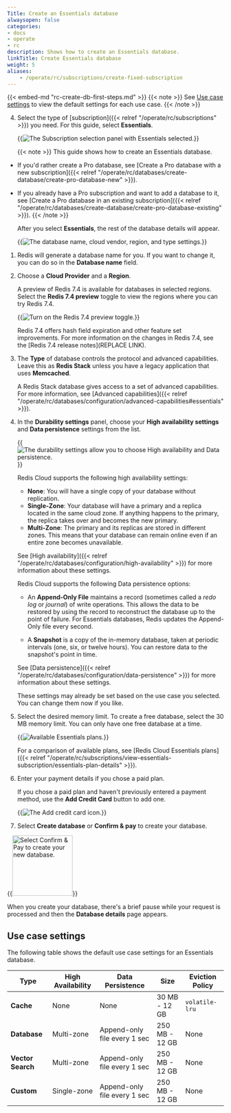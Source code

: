 ```yaml
---
Title: Create an Essentials database
alwaysopen: false
categories:
- docs
- operate
- rc
description: Shows how to create an Essentials database.
linkTitle: Create Essentials database
weight: 5
aliases:
    - /operate/rc/subscriptions/create-fixed-subscription
---
```


{{< embed-md "rc-create-db-first-steps.md" >}} 
    {{< note >}}
See [Use case settings](#use-case-settings) to view the default settings for each use case.
    {{< /note >}}

4. Select the type of [subscription]({{< relref "/operate/rc/subscriptions" >}}) you need. For this guide, select **Essentials**.

    {{<image filename="images/rc/create-database-subscription-essentials.png" alt="The Subscription selection panel with Essentials selected.">}}

    {{< note >}}
This guide shows how to create an Essentials database.
- If you'd rather create a Pro database, see [Create a Pro database with a new subscription]({{< relref "/operate/rc/databases/create-database/create-pro-database-new" >}}).
- If you already have a Pro subscription and want to add a database to it, see [Create a Pro database in an existing subscription]({{< relref "/operate/rc/databases/create-database/create-pro-database-existing" >}}).
    {{< /note >}}
    
    After you select **Essentials**, the rest of the database details will appear.

    {{<image filename="images/rc/create-database-essentials-cloud-vendor.png" alt="The database name, cloud vendor, region, and type settings.">}}

1. Redis will generate a database name for you. If you want to change it, you can do so in the **Database name** field.  

1. Choose a **Cloud Provider** and a **Region**.

    A preview of Redis 7.4 is available for databases in selected regions. Select the **Redis 7.4 preview** toggle to view the regions where you can try Redis 7.4.

    {{<image filename="images/rc/essentials-74-preview.png" alt="Turn on the Redis 7.4 preview toggle.">}}
    
    Redis 7.4 offers hash field expiration and other feature set improvements. For more information on the changes in Redis 7.4, see the [Redis 7.4 release notes](REPLACE LINK).

1. The **Type** of database controls the protocol and advanced capabilities. Leave this as **Redis Stack** unless you have a legacy application that uses **Memcached**.

    A Redis Stack database gives access to a set of advanced capabilities. For more information, see [Advanced capabilities]({{< relref "/operate/rc/databases/configuration/advanced-capabilities#essentials" >}}).

1. In the **Durability settings** panel, choose your **High availability settings** and **Data persistence** settings from the list. 

    {{<image filename="images/rc/create-database-essentials-durability.png" alt="The durability settings allow you to choose High availability and Data persistence.">}}


    Redis Cloud supports the following high availability settings:

    - **None**: You will have a single copy of your database without replication.
    - **Single-Zone**: Your database will have a primary and a replica located in the same cloud zone. If anything happens to the primary, the replica takes over and becomes the new primary.
    - **Multi-Zone**: The primary and its replicas are stored in different zones. This means that your database can remain online even if an entire zone becomes unavailable.

    See [High availability]({{< relref "/operate/rc/databases/configuration/high-availability" >}}) for more information about these settings.

    Redis Cloud supports the following Data persistence options:

    - An **Append-Only File** maintains a record (sometimes called a _redo log_ or _journal_) of write operations.  This allows the data to be restored by using the record to reconstruct the database up to the point of failure. For Essentials databases, Redis updates the Append-Only file every second.

    - A **Snapshot** is a copy of the in-memory database, taken at periodic intervals (one, six, or twelve hours). You can restore data to the snapshot's point in time. 
    
    See [Data persistence]({{< relref "/operate/rc/databases/configuration/data-persistence" >}}) for more information about these settings.

    These settings may already be set based on the use case you selected. You can change them now if you like.
    
1. Select the desired memory limit. To create a free database, select the 30 MB memory limit. You can only have one free database at a time.

    {{<image filename="images/rc/subscription-new-fixed-tiers.png" alt="Available Essentials plans." >}}

    For a comparison of available plans, see [Redis Cloud Essentials plans]({{< relref "/operate/rc/subscriptions/view-essentials-subscription/essentials-plan-details" >}}).

1.  Enter your payment details if you chose a paid plan.

    If you chose a paid plan and haven't previously entered a payment method, use the **Add Credit Card** button to add one.

    {{<image filename="images/rc/icon-add-credit-card.png" alt="The Add credit card icon." >}}

1. Select **Create database** or **Confirm & pay** to create your database.

{{<image filename="images/rc/button-create-db-confirm-pay.png" width="140px" alt="Select Confirm & Pay to create your new database." >}}

When you create your database, there's a brief pause while your request is processed and then the **Database details** page appears.


## Use case settings

The following table shows the default use case settings for an Essentials database.

| **Type** | High Availability | Data Persistence | Size | Eviction Policy |
|---|---|---|---|---|
| **Cache** | None | None | 30 MB - 12 GB | `volatile-lru` |
| **Database** | Multi-zone | Append-only file every 1 sec | 250 MB - 12 GB | None |
| **Vector Search** | Multi-zone | Append-only file every 1 sec | 250 MB - 12 GB | None |
| **Custom** | Single-zone | Append-only file every 1 sec | 250 MB - 12 GB | None |

